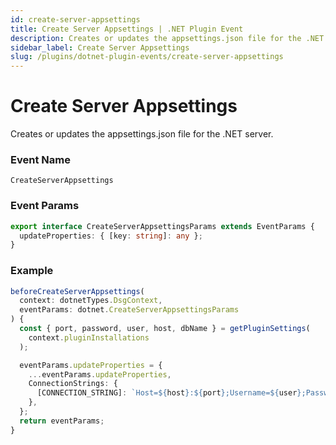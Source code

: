 ```yaml
---
id: create-server-appsettings
title: Create Server Appsettings | .NET Plugin Event
description: Creates or updates the appsettings.json file for the .NET server.
sidebar_label: Create Server Appsettings
slug: /plugins/dotnet-plugin-events/create-server-appsettings
---
```


# Create Server Appsettings


Creates or updates the appsettings.json file for the .NET server.

### Event Name

`CreateServerAppsettings`

### Event Params

```ts
export interface CreateServerAppsettingsParams extends EventParams {
  updateProperties: { [key: string]: any };
}
```

### Example

```ts
beforeCreateServerAppsettings(
  context: dotnetTypes.DsgContext,
  eventParams: dotnet.CreateServerAppsettingsParams
) {
  const { port, password, user, host, dbName } = getPluginSettings(
    context.pluginInstallations
  );

  eventParams.updateProperties = {
    ...eventParams.updateProperties,
    ConnectionStrings: {
      [CONNECTION_STRING]: `Host=${host}:${port};Username=${user};Password=${password};Database=${dbName}`,
    },
  };
  return eventParams;
}
```